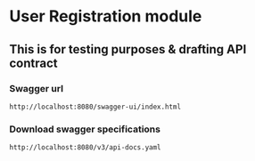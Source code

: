 # User Registration module

## This is for testing purposes & drafting API contract

### Swagger url
    http://localhost:8080/swagger-ui/index.html

### Download swagger specifications
    http://localhost:8080/v3/api-docs.yaml

